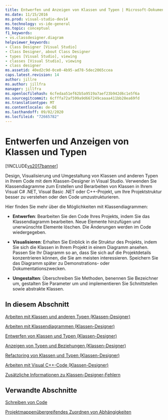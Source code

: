 ```yaml
---
title: Entwerfen und Anzeigen von Klassen und Typen | Microsoft-Dokumentation
ms.date: 11/15/2016
ms.prod: visual-studio-dev14
ms.technology: vs-ide-general
ms.topic: conceptual
f1_keywords:
- vs.classdesigner.diagram
helpviewer_keywords:
- Class Designer [Visual Studio]
- Class Designer, about Class Designer
- types [Visual Studio], viewing
- classes [Visual Studio], viewing
- class designer
ms.assetid: 40ed2c9d-0ce0-4b95-ad78-5dec2065ccea
caps.latest.revision: 14
author: jillre
ms.author: jillfra
manager: jillfra
ms.openlocfilehash: 6cfedaa51ef62b5a9519a7aef23b942d6c1e5f6a
ms.sourcegitcommit: 6cfffa72af599a9d667249caaaa411bb28ea69fd
ms.translationtype: MT
ms.contentlocale: de-DE
ms.lasthandoff: 09/02/2020
ms.locfileid: "72665782"
---
```

# <a name="designing-and-viewing-classes-and-types"></a>Entwerfen und Anzeigen von Klassen und Typen
[!INCLUDE[vs2017banner](../includes/vs2017banner.md)]

Design, Visualisierung und Umgestaltung von Klassen und anderen Typen in Ihrem Code mit dem Klassen-Designer in Visual Studio. Verwenden Sie Klassendiagramme zum Erstellen und Berarbeiten von Klassen in Ihrem Visual C# .NET, Visual Basic .NET oder C++-Projekt, um Ihre Projektstruktur besser zu verstehen oder den Code umzustrukturieren.

 Hier finden Sie mehr über die Möglichkeiten mit Klassendiagrammen:

- **Entwerfen**: Bearbeiten Sie den Code Ihres Projekts, indem Sie das Klassendiagramm bearbeiten. Neue Elemente hinzufügen und unerwünschte Elemente löschen. Die Änderungen werden im Code wiedergegeben.

- **Visualisieren**: Erhalten Sie Einblick in die Struktur des Projekts, indem Sie sich die Klassen in Ihrem Projekt in einem Diagramm ansehen. Passen Sie Ihr Diagramm so an, dass Sie sich auf die Projektdetails konzentrieren können, die Sie am meisten interessieren. Speichern Sie das Diagramm später zu Demonstrations- oder Dokumentationszwecken.

- **Umgestalten**: Überschreiben Sie Methoden, benennen Sie Bezeichner um, gestalten Sie Parameter um und implementieren Sie Schnittstellen sowie abstrakte Klassen.

## <a name="in-this-section"></a>In diesem Abschnitt
 [Arbeiten mit Klassen und anderen Typen (Klassen-Designer)](../ide/working-with-classes-and-other-types-class-designer.md)

 [Arbeiten mit Klassendiagrammen (Klassen-Designer)](../ide/working-with-class-diagrams-class-designer.md)

 [Entwerfen von Klassen und Typen (Klassen-Designer)](../ide/designing-classes-and-types-class-designer.md)

 [Anzeigen von Typen und Beziehungen (Klassen-Designer)](../ide/viewing-types-and-relationships-class-designer.md)

 [Refactoring von Klassen und Typen (Klassen-Designer)](../ide/refactoring-classes-and-types-class-designer.md)

 [Arbeiten mit Visual C++-Code (Klassen-Designer)](../ide/working-with-visual-cpp-code-class-designer.md)

 [Zusätzliche Informationen zu Klassen-Designer-Fehlern](../ide/additional-information-about-class-designer-errors.md)

## <a name="related-sections"></a>Verwandte Abschnitte
 [Schreiben von Code](../ide/writing-code-in-the-code-and-text-editor.md)

 [Projektmappenübergreifendes Zuordnen von Abhängigkeiten](../modeling/map-dependencies-across-your-solutions.md)
